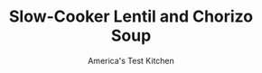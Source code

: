---
layout: ../../layouts/MarkdownPostLayout.astro
title: Slow-Cooker Lentil and Chorizo Soup
author: America's Test Kitchen
pubDate: 2023-03-15
description: "One powerhouse ingredient—chorizo—brings smoky, spicy, meaty flavor to this simple lentil soup."
image_url: https://res.cloudinary.com/hksqkdlah/image/upload/ar_1:1,c_fill,dpr_2.0,f_auto,fl_lossy.progressive.strip_profile,g_faces:auto,q_auto:low,w_344/43811-sfs-slow-cooker-lentil-and-chorizo-soup-17
tags: ["Main Courses","Vegetables","Pork","Slow Cooker","Soups"]
calories: 2357
protein: 22
carbohydrates: 34
fats: 
fiber: 6
ingredients: ["4 cups, chicken broth","1 (14.5-ounce), can diced tomatoes, drained","8 ounces, Spanish-style chorizo sausage, sliced ¼ inch thick","1 cup, dried brown lentils, picked over and rinsed","1 , onion, chopped fine","2 , carrots, peeled and chopped fine","1/2 cup, dry white wine","3 , garlic cloves, minced","3 , sprigs fresh thyme","1 teaspoon, ground cumin","1 teaspoon, ground coriander","1/2 teaspoon, table salt","1/2 teaspoon, ground cinnamon","1/4 teaspoon, cayenne pepper","1 , bay leaf"]
serves: 6
time: "5 to 6 hours on high, or 7 to 8 hours on low"
instructions: ["Combine all ingredients in slow cooker. Cook until lentils are tender, 5 to 6 hours on high or 7 to 8 hours on low. Discard thyme sprigs and bay leaf. Serve."]
nutrition: ["803 mg Potassium","225 mg Phosphorus","72 mg Calcium","4 mg Iron","46 mg Magnesium","844 mg Sodium","2 mg Zinc","17 g Fat","6 mg Niacin (B3)","8 g Monounsaturated","1 g Polyunsaturated","16 mg Vitamin C","38 mg Cholesterol","6 g Saturated","6 g Fiber","176 µg Folate (food)","6 g Sugars","7 µg Vitamin K","282 g Water","34 g Carbs","176 µg Folate equivalent (total)","22 g Protein","192 µg Vitamin A","392 kcal Energy","2357 calories"]
notes: "For the best results, use a dry-cured Spanish-style chorizo in this recipe. If Spanish-style chorizo is unavailable, you can substitute Portuguese linguica sausage. We like to serve individual portions of this soup drizzled with plain yogurt and sprinkled with chopped fresh parsley."
---